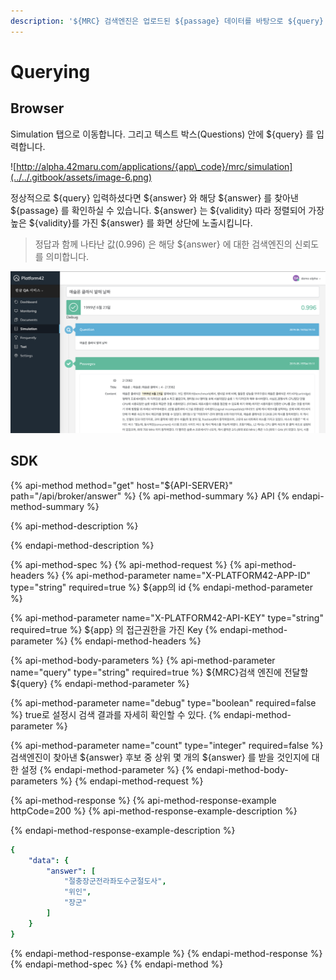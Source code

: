 ```yaml
---
description: '${MRC} 검색엔진은 업로드된 ${passage} 데이터를 바탕으로 ${query} 의 ${answer} 를 찾아냅니다.'
---
```


# Querying

## Browser

Simulation 탭으로 이동합니다. 그리고 텍스트 박스\(Questions\) 안에 ${query} 를 입력합니다.

![http://alpha.42maru.com/applications/{app\_code}/mrc/simulation](../../.gitbook/assets/image-6.png)

정상적으로 ${query} 입력하셨다면 ${answer} 와 해당 ${answer} 를 찾아낸 ${passage} 를 확인하실 수 있습니다. ${answer} 는 ${validity} 따라 정렬되어 가장 높은 ${validity}를 가진 ${answer} 를 화면 상단에 노출시킵니다.

> 정답과 함께 나타난 값\(0.996\) 은 해당 ${answer} 에 대한 검색엔진의 신뢰도를 의미합니다.

![](../../.gitbook/assets/image-7.png)

## SDK

{% api-method method="get" host="${API-SERVER}" path="/api/broker/answer" %}
{% api-method-summary %}
API
{% endapi-method-summary %}

{% api-method-description %}

{% endapi-method-description %}

{% api-method-spec %}
{% api-method-request %}
{% api-method-headers %}
{% api-method-parameter name="X-PLATFORM42-APP-ID" type="string" required=true %}
${app의 id 
{% endapi-method-parameter %}

{% api-method-parameter name="X-PLATFORM42-API-KEY" type="string" required=true %}
${app} 의 접근권한을 가진 Key
{% endapi-method-parameter %}
{% endapi-method-headers %}

{% api-method-body-parameters %}
{% api-method-parameter name="query" type="string" required=true %}
${MRC}검색 엔진에 전달할 ${query}
{% endapi-method-parameter %}

{% api-method-parameter name="debug" type="boolean" required=false %}
true로 설정시 검색 결과를 자세히 확인할 수 있다. 
{% endapi-method-parameter %}

{% api-method-parameter name="count" type="integer" required=false %}
검색엔진이 찾아낸 ${answer} 후보 중 상위 몇 개의 ${answer} 를 받을 것인지에 대한 설정
{% endapi-method-parameter %}
{% endapi-method-body-parameters %}
{% endapi-method-request %}

{% api-method-response %}
{% api-method-response-example httpCode=200 %}
{% api-method-response-example-description %}

{% endapi-method-response-example-description %}

```yaml
{
    "data": {
        "answer": [
            "절충장군전라좌도수군절도사",
            "위인",
            "장군"
        ]
    }
}
```
{% endapi-method-response-example %}
{% endapi-method-response %}
{% endapi-method-spec %}
{% endapi-method %}

